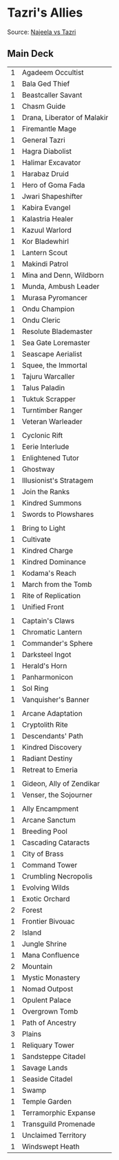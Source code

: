 # Tazri's Allies #

Source: [Najeela vs Tazri](https://articles.edhrec.com/commander-showdown-najeela-vs-tazri/)

## Main Deck ##
|   |   |
|---|-----
| 1 | Agadeem Occultist
| 1 | Bala Ged Thief
| 1 | Beastcaller Savant
| 1 | Chasm Guide
| 1 | Drana, Liberator of Malakir
| 1 | Firemantle Mage
| 1 | General Tazri
| 1 | Hagra Diabolist
| 1 | Halimar Excavator
| 1 | Harabaz Druid
| 1 | Hero of Goma Fada
| 1 | Jwari Shapeshifter
| 1 | Kabira Evangel
| 1 | Kalastria Healer
| 1 | Kazuul Warlord
| 1 | Kor Bladewhirl
| 1 | Lantern Scout
| 1 | Makindi Patrol
| 1 | Mina and Denn, Wildborn
| 1 | Munda, Ambush Leader
| 1 | Murasa Pyromancer
| 1 | Ondu Champion
| 1 | Ondu Cleric
| 1 | Resolute Blademaster
| 1 | Sea Gate Loremaster
| 1 | Seascape Aerialist
| 1 | Squee, the Immortal
| 1 | Tajuru Warcaller
| 1 | Talus Paladin
| 1 | Tuktuk Scrapper
| 1 | Turntimber Ranger
| 1 | Veteran Warleader
|   |   |
| 1 | Cyclonic Rift
| 1 | Eerie Interlude
| 1 | Enlightened Tutor
| 1 | Ghostway
| 1 | Illusionist's Stratagem
| 1 | Join the Ranks
| 1 | Kindred Summons
| 1 | Swords to Plowshares
|   |   |
| 1 | Bring to Light
| 1 | Cultivate
| 1 | Kindred Charge
| 1 | Kindred Dominance
| 1 | Kodama's Reach
| 1 | March from the Tomb
| 1 | Rite of Replication
| 1 | Unified Front
|   |   |
| 1 | Captain's Claws
| 1 | Chromatic Lantern
| 1 | Commander's Sphere
| 1 | Darksteel Ingot
| 1 | Herald's Horn
| 1 | Panharmonicon
| 1 | Sol Ring
| 1 | Vanquisher's Banner
|   |   |
| 1 | Arcane Adaptation
| 1 | Cryptolith Rite
| 1 | Descendants' Path
| 1 | Kindred Discovery
| 1 | Radiant Destiny
| 1 | Retreat to Emeria
|   |   |
| 1 | Gideon, Ally of Zendikar
| 1 | Venser, the Sojourner
|   |   |
| 1 | Ally Encampment
| 1 | Arcane Sanctum
| 1 | Breeding Pool
| 1 | Cascading Cataracts
| 1 | City of Brass
| 1 | Command Tower
| 1 | Crumbling Necropolis
| 1 | Evolving Wilds
| 1 | Exotic Orchard
| 2 | Forest
| 1 | Frontier Bivouac
| 2 | Island
| 1 | Jungle Shrine
| 1 | Mana Confluence
| 2 | Mountain
| 1 | Mystic Monastery
| 1 | Nomad Outpost
| 1 | Opulent Palace
| 1 | Overgrown Tomb
| 1 | Path of Ancestry
| 3 | Plains
| 1 | Reliquary Tower
| 1 | Sandsteppe Citadel
| 1 | Savage Lands
| 1 | Seaside Citadel
| 1 | Swamp
| 1 | Temple Garden
| 1 | Terramorphic Expanse
| 1 | Transguild Promenade
| 1 | Unclaimed Territory
| 1 | Windswept Heath
